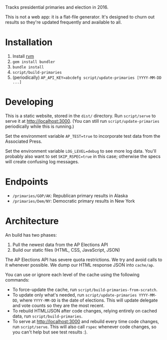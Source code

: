 Tracks presidential primaries and election in 2016.

This is not a web app: it is a flat-file generator. It's designed to churn out
results so they're updated frequently and available to all.

# Installation

1. Install [rvm](http://rvm.io)
2. `gem install bundler`
3. `bundle install`
4. `script/build-primaries`
5. (periodically) `AP_API_KEY=abcdefg script/update-primaries [YYYY-MM-DD ...]`

# Developing

This is a static website, stored in the `dist/` directory. Run `script/serve` to
serve it at [http://localhost:3000](http://localhost:3000). (You can still run
`script/update-primaries` periodically while this is running.)

Set the environment variable `AP_TEST=true` to incorporate test data from the
Associated Press.

Set the environment variable `LOG_LEVEL=debug` to see more log data. You'll
probably also want to set `SKIP_RSPEC=true` in this case; otherwise the specs
will create confusing log messages.

# Endpoints

* `/primaries/GOP/AK`: Republican primary results in Alaska
* `/primaries/Dem/NY`: Democratic primary results in New York

# Architecture

An build has two phases:

1. Pull the newest data from the AP Elections API
2. Build our static files (HTML, CSS, JavaScript, JSON)

The AP Elections API has severe quota restrictions. We try and avoid calls to
it whenever possible. We dump our HTML response JSON into `cache/ap`.

You can use or ignore each level of the cache using the following commands:

* To force-update the cache, run `script/build-primaries-from-scratch`.
* To update only what's needed, run `script/update-primaries YYYY-MM-DD`, where
  `YYYY-MM-DD` is the date of elections. This will update delegate and vote
  counts so they are the most recent.
* To rebuild HTML/JSON after code changes, relying entirely on cached data, run
  `script/build-primaries`.
* To serve at [http://localhost:3000](http://localhost:3000) and rebuild every
  time code changes, run `script/serve`. This will also call `rspec` whenever
  code changes, so you can't help but see test results :).
